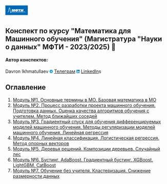 # <img src='./static/img/mipt-icon.png' width="70" height="30"> 

Конспект по курсу "Математика для Машинного обучения" (Магистратура "Науки о данных" МФТИ - 2023/2025) :blue_book:  
---
#### Автор конспектов:
Davron Ikhmatullaev <img src='./static/img/tg.png' width="10" height="10"> [Телеграм](https://t.me/ihmatullaev) <img src='./static/img/linkedin.png' width="10" height="10"> [LinkedIn](https://www.linkedin.com/in/davron-ikhmatullaev/)s
## Оглавление
1. [Модуль №1. Основные термины в МО. Базовая математика в МО](Module1)
2. [Модуль №2. Процесс разработки проекта машинного обучения. Подготовка данных. Оценка качества алгоритмов обучения с учителем. Метод ближайших соседей](Module2)
3. [Модуль №3. Градиентный спуск для обучения дифференцируемых моделей машинного обучения. Методы регуляризации моделей машинного обучения. Линейная регрессия](Module3)
4. [Модуль №4. Линейная классификация. Логистическая регрессия. Метод опорных векторов](Module4)
5. [Модуль №5. Деревья решений. Композиции деревьев. Случайный лес](Module5)
6. [Модуль №6. Бустинг. AdaBoost. Градиентный бустинг. XGBoost. LightGBM. CatBoost](Module6)
7. [Модуль №7. Обучение без учителя. Кластеризация. Снижение размерности данных](Module7)

